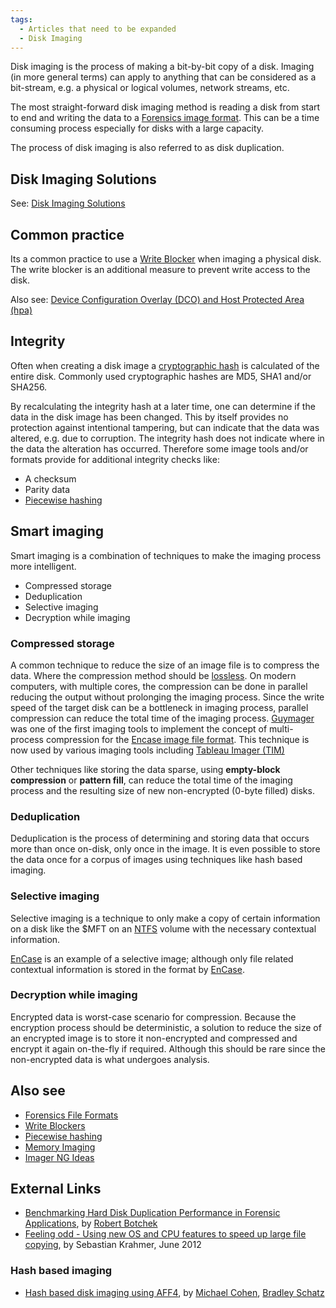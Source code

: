 ```yaml
---
tags:
  - Articles that need to be expanded
  - Disk Imaging
---
```

Disk imaging is the process of making a bit-by-bit copy of a disk.
Imaging (in more general terms) can apply to anything that can be
considered as a bit-stream, e.g. a physical or logical volumes, network
streams, etc.

The most straight-forward disk imaging method is reading a disk from start to
end and writing the data to a [Forensics image format](tags/#disk-image). This
can be a time consuming process especially for disks with a large capacity.

The process of disk imaging is also referred to as disk duplication.

## Disk Imaging Solutions

See: [Disk Imaging Solutions](tags/#disk-imaging)

## Common practice

Its a common practice to use a [Write
Blocker](write_blockers.md) when imaging a physical disk. The
write blocker is an additional measure to prevent write access to the
disk.

Also see: [Device Configuration Overlay (DCO) and Host Protected Area
(hpa)](dco_and_hpa.md)

## Integrity

Often when creating a disk image a [cryptographic
hash](http://en.wikipedia.org/wiki/Cryptographic_hash_function) is
calculated of the entire disk. Commonly used cryptographic hashes are
MD5, SHA1 and/or SHA256.

By recalculating the integrity hash at a later time, one can determine
if the data in the disk image has been changed. This by itself provides
no protection against intentional tampering, but can indicate that the
data was altered, e.g. due to corruption. The integrity hash does not
indicate where in the data the alteration has occurred. Therefore some
image tools and/or formats provide for additional integrity checks like:

* A checksum
* Parity data
* [Piecewise hashing](piecewise_hashing.md)

## Smart imaging

Smart imaging is a combination of techniques to make the imaging process
more intelligent.

* Compressed storage
* Deduplication
* Selective imaging
* Decryption while imaging

### Compressed storage

A common technique to reduce the size of an image file is to compress
the data. Where the compression method should be
[lossless](http://en.wikipedia.org/wiki/Lossless_data_compression). On
modern computers, with multiple cores, the compression can be done in
parallel reducing the output without prolonging the imaging process.
Since the write speed of the target disk can be a bottleneck in imaging
process, parallel compression can reduce the total time of the imaging
process. [Guymager](guymager.md) was one of the first imaging
tools to implement the concept of multi-process compression for the
[Encase image file format](encase_image_file_format.md). This
technique is now used by various imaging tools including [Tableau Imager
(TIM)](http://www.tableau.com/index.php?pageid=products&model=TSW-TIM)

Other techniques like storing the data sparse, using **empty-block
compression** or **pattern fill**, can reduce the total time of the
imaging process and the resulting size of new non-encrypted (0-byte
filled) disks.

### Deduplication

Deduplication is the process of determining and storing data that occurs
more than once on-disk, only once in the image. It is even possible to
store the data once for a corpus of images using techniques like hash
based imaging.

### Selective imaging

Selective imaging is a technique to only make a copy of certain
information on a disk like the \$MFT on an [NTFS](ntfs.md)
volume with the necessary contextual information.

[EnCase](encase.md) is an example
of a selective image; although only file related contextual information
is stored in the format by [EnCase](encase.md).

### Decryption while imaging

Encrypted data is worst-case scenario for compression. Because the
encryption process should be deterministic, a solution to reduce the
size of an encrypted image is to store it non-encrypted and compressed
and encrypt it again on-the-fly if required. Although this should be
rare since the non-encrypted data is what undergoes analysis.

## Also see

* [Forensics File Formats](tags/#disk-image)
* [Write Blockers](write_blockers.md)
* [Piecewise hashing](piecewise_hashing.md)
* [Memory Imaging](memory_imaging.md)
* [Imager NG Ideas](imager_ng_ideas.md)

## External Links

* [Benchmarking Hard Disk Duplication Performance in Forensic Applications](http://www.tableau.com/pdf/en/Tableau_Forensic_Disk_Perf.pdf),
  by [Robert Botchek](robert_botchek.md)
* [Feeling odd - Using new OS and CPU features to speed up large file copying](http://stealth.openwall.net/papers/odd.pdf),
  by Sebastian Krahmer, June 2012

### Hash based imaging

* [Hash based disk imaging using AFF4](http://www.dfrws.org/2010/proceedings/2010-314.pdf),
  by [Michael Cohen](michael_cohen.md), [Bradley Schatz](bradley_schatz.md)
